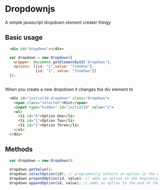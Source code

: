 # Dropdownjs
A simple javascript dropdown element creater thingy

## Basic usage
``` Html
  <div id="dropdown"></div>
```
``` javascript
  var dropdown = new Dropdown({
    wrapper: document.getElementById('dropdown'),
    options: [{id: "1",value: "ItemOne"},
              {id: "2", value: "ItemTwo"}]
  });
  
```

When you create a new dropdown it changes the div element to
``` Html
  <div id="initialId-dropdown" class="dropdown">
    <span class="selected">Hint</span>
    <input type="hidden" id="initialId" value="1">
    <ul>
      <li id="0">Option One</li>
      <li id="1">Option Two</li>
      <li id="2">Option Three</li>
    </ul>
  </div>
```

## Methods
``` javascript
  var dropdown = new Dropdown();
  
  dropdown.getValue();
  dropdown.selectOption(id); // programmicly selects an option in the dropdown
  dropdown.prependOption(id, value); // adds an option to the beginning of the dropdown
  dropdown.appendOption(id, value); // adds an option to the end of the dropdown
  
``` 
